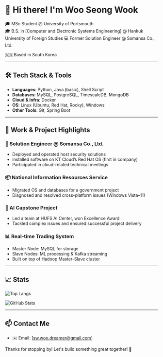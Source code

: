 # 👋 Hi there! I'm Woo Seong Wook

🎓 MSc Student @ University of Portsmouth  
🎓 B.S. in [Computer and Electronic Systems Engineering] @ Hankuk University of Foreign Studies
💻 Former Solution Engineer @ Somansa Co., Ltd.  

🇰🇷 Based in South Korea

---

## 🛠️ Tech Stack & Tools

- **Languages**: Python, Java (basic), Shell Script  
- **Databases**: MySQL, PostgreSQL, TimescaleDB, MongoDB
- **Cloud & Infra**: Docker
- **OS**: Linux (Ubuntu, Red Hat, Rocky), Windows  
- **Other Tools**: Git, Spring Boot  

---

## 💼 Work & Project Highlights

### 🔧 Solution Engineer @ Somansa Co., Ltd.
- Deployed and operated host security solutions
- Installed software on KT Cloud’s Red Hat OS (first in company)
- Participated in cloud-related technical meetings

### 📦 National Information Resources Service
- Migrated OS and databases for a government project
- Diagnosed and resolved cross-platform issues (Windows Vista–11)

### 🧠 AI Capstone Project
- Led a team at HUFS AI Center, won Excellence Award
- Tackled complex issues and ensured successful project delivery

### 📊 Real-time Trading System
- Master Node: MySQL for storage  
- Slave Nodes: ML processing & Kafka streaming  
- Built on top of Hadoop Master-Slave cluster

---

## 📈 Stats

![Top Langs](https://github-readme-stats.vercel.app/api/top-langs/?username=your-github-username&layout=compact&hide=html)

![GitHub Stats](https://github-readme-stats.vercel.app/api?username=your-github-username&show_icons=true&theme=default)

---

## 📫 Contact Me

- ✉️ Email: [sw.woo.dreamer@gmail.com]  

Thanks for stopping by! Let's build something great together! 🚀
